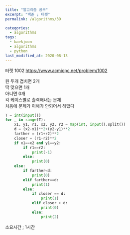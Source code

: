 ```yaml
---
title: "알고리즘 공부"
excerpt: "백준 ; 터렛"
permalink: /algorithms/39

categories:
  - algorithms
tags:
  - baekjoon
  - algorithms
  - python
last_modified_at: 2020-08-13
---
```

터렛 1002
<https://www.acmicpc.net/problem/1002>

원 두개 겹치면 2개  
딱 맞으면 1개  
아니면 0개  
각 케이스별로 출력해내는 문제  
처음에 문제가 이해가 안되어서 헤맸다  

```python
T = int(input())
for _ in range(T):
    x1, y1, r1, x2, y2, r2 = map(int, input().split())
    d = (x2-x1)**2+(y2-y1)**2
    farther = (r1+r2)**2
    closer = (r1-r2)**2
    if x1==x2 and y1==y2:
        if r1==r2:
            print(-1)
        else:
            print(0)
    else:
        if farther<d:
            print(0)
        elif farther==d:
            print(1)
        else:
            if closer == d:
                print(1)
            elif closer > d:
                print(0)
            else:
                print(2)
```
소요시간 ; 1시간
